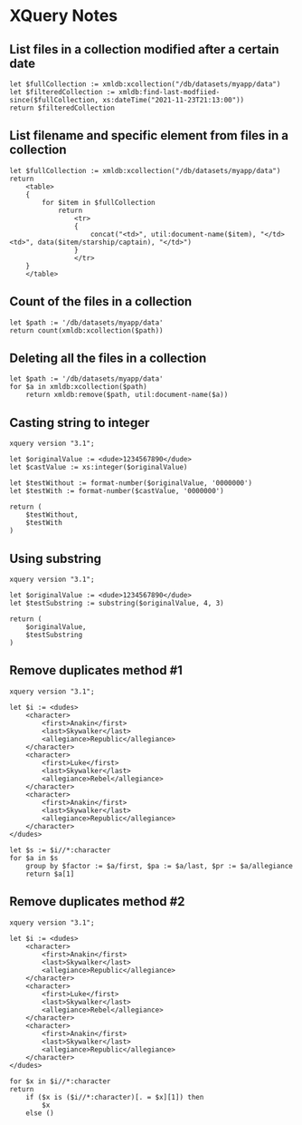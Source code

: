 # XQuery Notes

## List files in a collection modified after a certain date

    let $fullCollection := xmldb:xcollection("/db/datasets/myapp/data")
    let $filteredCollection := xmldb:find-last-modfiied-since($fullCollection, xs:dateTime("2021-11-23T21:13:00"))
    return $filteredCollection

## List filename and specific element from files in a collection

    let $fullCollection := xmldb:xcollection("/db/datasets/myapp/data")
    return
        <table>
        {
            for $item in $fullCollection
                return
                    <tr>
                    {
                        concat("<td>", util:document-name($item), "</td><td>", data($item/starship/captain), "</td>")
                    }
                    </tr>
        }
        </table>

## Count of the files in a collection

    let $path := '/db/datasets/myapp/data'
    return count(xmldb:xcollection($path))

## Deleting all the files in a collection

    let $path := '/db/datasets/myapp/data'
    for $a in xmldb:xcollection($path)
        return xmldb:remove($path, util:document-name($a))

## Casting string to integer

    xquery version "3.1";

    let $originalValue := <dude>1234567890</dude>
    let $castValue := xs:integer($originalValue)

    let $testWithout := format-number($originalValue, '0000000')
    let $testWith := format-number($castValue, '0000000')

    return (
        $testWithout,
        $testWith
    )

## Using substring

    xquery version "3.1";

    let $originalValue := <dude>1234567890</dude>
    let $testSubstring := substring($originalValue, 4, 3)

    return (
        $originalValue,
        $testSubstring
    )

## Remove duplicates method #1

    xquery version "3.1";

    let $i := <dudes>
        <character>
            <first>Anakin</first>
            <last>Skywalker</last>
            <allegiance>Republic</allegiance>
        </character>
        <character>
            <first>Luke</first>
            <last>Skywalker</last>
            <allegiance>Rebel</allegiance>
        </character>
        <character>
            <first>Anakin</first>
            <last>Skywalker</last>
            <allegiance>Republic</allegiance>
        </character>
    </dudes>
    
    let $s := $i//*:character
    for $a in $s
        group by $factor := $a/first, $pa := $a/last, $pr := $a/allegiance
        return $a[1]

## Remove duplicates method #2

    xquery version "3.1";

    let $i := <dudes>
        <character>
            <first>Anakin</first>
            <last>Skywalker</last>
            <allegiance>Republic</allegiance>
        </character>
        <character>
            <first>Luke</first>
            <last>Skywalker</last>
            <allegiance>Rebel</allegiance>
        </character>
        <character>
            <first>Anakin</first>
            <last>Skywalker</last>
            <allegiance>Republic</allegiance>
        </character>
    </dudes>

    for $x in $i//*:character
    return
        if ($x is ($i//*:character)[. = $x][1]) then
            $x
        else ()
